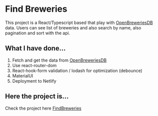 # Find Breweries
This project is a React/Typescript based that play with [OpenBreweriesDB](https://www.openbrewerydb.org/documentation) data. 
Users can see list of breweries and also search by name, also pagination and sort with the api.

## What I have done...
1. Fetch and get the data from [OpenBreweriesDB](https://www.openbrewerydb.org/documentation) 
2. Use react-router-dom
3. React-hook-form validation / lodash for optimization (debounce) 
4. MaterialUI
5. Deployment to Netlify

## Here the project is...
Check the project here [FindBreweries](https://master--jovial-dango-0643e3.netlify.app/)
